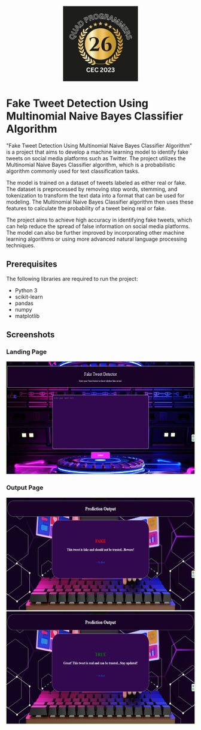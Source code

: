 <div align="center">
    <img src="https://github.com/ssreenivasashenoy/Fake-Tweet-Detection-Using-Multinomial-Naive-Bayes-Classifier-Algorithm/blob/main/static/img/TeamLogo.png" width="200" height="200">
</div>

# Fake Tweet Detection Using Multinomial Naive Bayes Classifier Algorithm

"Fake Tweet Detection Using Multinomial Naive Bayes Classifier Algorithm" is a project that aims to develop a machine learning model to identify fake tweets on social media platforms such as Twitter. The project utilizes the Multinomial Naive Bayes Classifier algorithm, which is a probabilistic algorithm commonly used for text classification tasks.

The model is trained on a dataset of tweets labeled as either real or fake. The dataset is preprocessed by removing stop words, stemming, and tokenization to transform the text data into a format that can be used for modeling. The Multinomial Naive Bayes Classifier algorithm then uses these features to calculate the probability of a tweet being real or fake.

The project aims to achieve high accuracy in identifying fake tweets, which can help reduce the spread of false information on social media platforms. The model can also be further improved by incorporating other machine learning algorithms or using more advanced natural language processing techniques.

## Prerequisites

The following libraries are required to run the project:
- Python 3
- scikit-learn
- pandas
- numpy
- matplotlib

## Screenshots

### Landing Page
<img src="https://github.com/ssreenivasashenoy/Fake-Tweet-Detection-Using-Multinomial-Naive-Bayes-Classifier-Algorithm/blob/main/static/img/landingpage.jpeg" width="600" height="300">

### Output Page
<img src="https://github.com/ssreenivasashenoy/Fake-Tweet-Detection-Using-Multinomial-Naive-Bayes-Classifier-Algorithm/blob/main/static/img/predictfake.jpeg" width="600" height="300">

<img src="https://github.com/ssreenivasashenoy/Fake-Tweet-Detection-Using-Multinomial-Naive-Bayes-Classifier-Algorithm/blob/main/static/img/predicttrue.jpeg" width="600" height="300">
